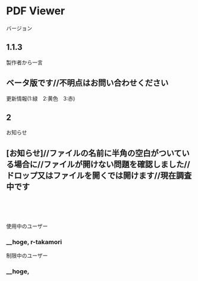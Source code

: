 # PDF Viewer

バージョン  
## 1.1.3

製作者から一言  
## ベータ版です//不明点はお問い合わせください

更新情報(1:緑　2:黄色　3:赤)  
## 2

お知らせ  
## [お知らせ]//ファイルの名前に半角の空白がついている場合に//ファイルが開けない問題を確認しました//ドロップ又はファイルを開くでは開けます//現在調査中です

<br><br><br>

使用中のユーザー  
### __hoge, r-takamori

制限中のユーザー
### __hoge, 

